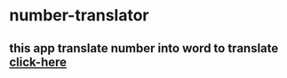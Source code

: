 # number-translator
## this app translate number into word to translate [click-here](http://numbertranslation-astha.netlify.app)
